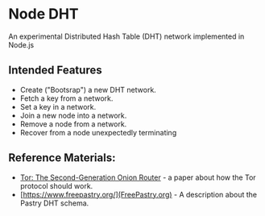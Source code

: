 # Node DHT
An experimental Distributed Hash Table (DHT) network implemented in Node.js

## Intended Features
- Create ("Bootsrap") a new DHT network.
- Fetch a key from a network.
- Set a key in a  network.
- Join a new node into a  network.
- Remove a node from a network.
- Recover from a node unexpectedly terminating

## Reference Materials:
- [Tor: The Second-Generation Onion Router](docs/tor-design.pdf) - a paper about how the Tor protocol should work.
- [https://www.freepastry.org/](FreePastry.org) - A description about the Pastry DHT schema.